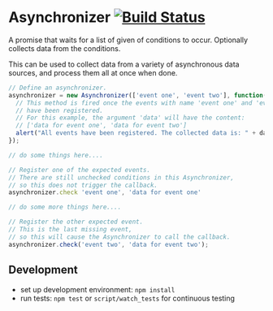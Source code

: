 # Asynchronizer [![Build Status](https://travis-ci.org/kevgo/asynchronizer.png?branch=master)](https://travis-ci.org/kevgo/asynchronizer)

A promise that waits for a list of given of conditions to occur.
Optionally collects data from the conditions.

This can be used to collect data from a variety of asynchronous data sources,
and process them all at once when done.


```javascript
// Define an asynchronizer.
asynchronizer = new Asynchronizer(['event one', 'event two'], function(data) {
  // This method is fired once the events with name 'event one' and 'event two'
  // have been registered.
  // For this example, the argument 'data' will have the content:
  // ['data for event one', 'data for event two']
  alert("All events have been registered. The collected data is: " + data);
});

// do some things here....

// Register one of the expected events.
// There are still unchecked conditions in this Asynchronizer,
// so this does not trigger the callback.
asynchronizer.check 'event one', 'data for event one'

// do some more things here....

// Register the other expected event.
// This is the last missing event,
// so this will cause the Asynchronizer to call the callback.
asynchronizer.check('event two', 'data for event two');
```


## Development

* set up development environment: `npm install`
* run tests: `npm test` or `script/watch_tests` for continuous testing
